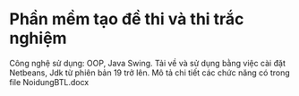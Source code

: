 # Phần mềm tạo đề thi và thi trắc nghiệm
Công nghệ sử dụng: OOP, Java Swing. 
Tải về và sử dụng bằng việc cài đặt Netbeans, Jdk từ phiên bản 19 trở lên.
Mô tả chi tiết các chức năng có trong file NoidungBTL.docx
